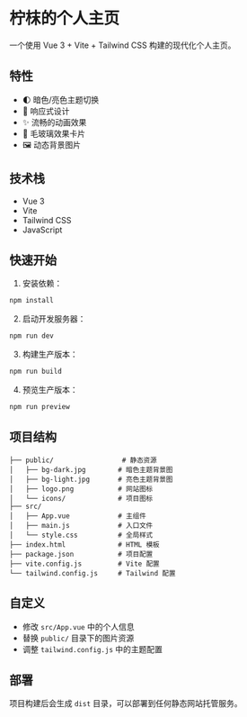 # 柠枺的个人主页

一个使用 Vue 3 + Vite + Tailwind CSS 构建的现代化个人主页。

## 特性

- 🌓 暗色/亮色主题切换
- 📱 响应式设计
- ✨ 流畅的动画效果
- 🎨 毛玻璃效果卡片
- 🖼️ 动态背景图片

## 技术栈

- Vue 3
- Vite
- Tailwind CSS
- JavaScript

## 快速开始

1. 安装依赖：
```bash
npm install
```

2. 启动开发服务器：
```bash
npm run dev
```

3. 构建生产版本：
```bash
npm run build
```

4. 预览生产版本：
```bash
npm run preview
```

## 项目结构

```
├── public/                 # 静态资源
│   ├── bg-dark.jpg        # 暗色主题背景图
│   ├── bg-light.jpg       # 亮色主题背景图
│   ├── logo.png           # 网站图标
│   └── icons/             # 项目图标
├── src/
│   ├── App.vue            # 主组件
│   ├── main.js            # 入口文件
│   └── style.css          # 全局样式
├── index.html             # HTML 模板
├── package.json           # 项目配置
├── vite.config.js         # Vite 配置
└── tailwind.config.js     # Tailwind 配置
```

## 自定义

- 修改 `src/App.vue` 中的个人信息
- 替换 `public/` 目录下的图片资源
- 调整 `tailwind.config.js` 中的主题配置

## 部署

项目构建后会生成 `dist` 目录，可以部署到任何静态网站托管服务。